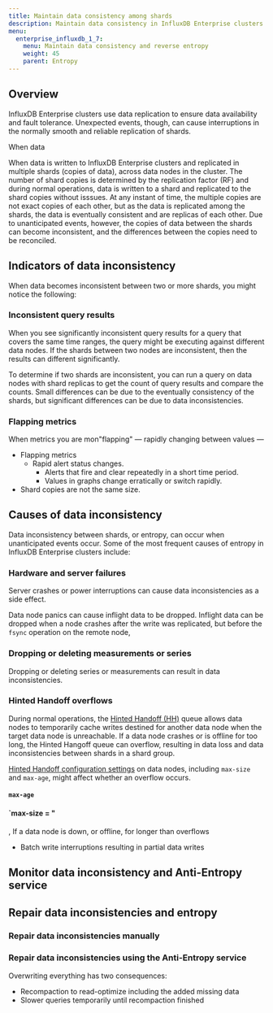 ```yaml
---
title: Maintain data consistency among shards
description: Maintain data consistency in InfluxDB Enterprise clusters with manual repairs, replacing missing shards, or using the Anti-Entropy service
menu:
  enterprise_influxdb_1_7:
    menu: Maintain data consistency and reverse entropy
    weight: 45
    parent: Entropy
---
```


## Overview

InfluxDB Enterprise clusters use data replication to ensure data availability and fault tolerance.
Unexpected events, though, can cause interruptions in the normally smooth and reliable replication of shards.

When data 

When data is written to InfluxDB Enterprise clusters and replicated in multiple shards (copies of data),  across data nodes in the cluster. The number of shard copies is determined by the replication factor (RF) and during normal operations, data is written to a shard and replicated to the shard copies without isssues. At any instant of time, the multiple copies are not exact copies of each other, but as the data is replicated among the shards, the data is eventually consistent and are replicas of each other. Due to unanticipated events, however, the copies of data between the shards can become inconsistent, and the differences between the copies need to be reconciled.

## Indicators of data inconsistency

When data becomes inconsistent between two or more shards, you might notice the following:

### Inconsistent query results

When you see significantly inconsistent query results for a query that covers the same time ranges, the query might be executing against different data nodes. If the shards between two nodes are inconsistent, then the results can different significantly. 

To determine if two shards are inconsistent, you can run a query on data nodes with shard replicas to get the count of query results and compare the counts. Small differences can be due to the eventually consistency of the shards, but significant differences can be due to data inconsistencies. 

### Flapping metrics

When metrics you are mon"flapping" — rapidly changing between values — 

- Flapping metrics
  - Rapid alert status changes.
    - Alerts that fire and clear repeatedly in a short time period.
    - Values in graphs change erratically or switch rapidly.
- Shard copies are not the same size.

## Causes of data inconsistency

Data inconsistency between shards, or entropy, can occur when unanticipated events occur.
Some of the most frequent causes of entropy in InfluxDB Enterprise clusters include:

### Hardware and server failures

Server crashes or power interruptions can cause data inconsistencies as a side effect. 

Data node panics can cause inflight data to be dropped. 
Inflight data can be dropped when a node crashes after the write was replicated, but before the `fsync` operation on the remote node,

### Dropping or deleting measurements or series

Dropping or deleting series or measurements can result in data inconsistencies.

### Hinted Handoff overflows

During normal operations, the [Hinted Handoff (HH)](/enterprise_influxdb/v1.7/concepts/clustering/#hinted-handoff) queue allows data nodes to temporarily cache writes destined for another data node when the target data node is unreachable. If a data node crashes or is offline for too long, the Hinted Hangoff queue can overflow, resulting in data loss and data inconsistencies between shards in a shard group.

[Hinted Handoff configuration settings](/enterprise_influxdb/v1.7/administration/config-data-nodes/#hinted-handoff-settings) on data nodes, including `max-size` and `max-age`, might affect whether an overflow occurs.

#### `max-age`


#### `max-size = "

, If a data node is down, or offline, for longer than 
overflows
- Batch write interruptions resulting in partial data writes

## Monitor data inconsistency and Anti-Entropy service

## Repair data inconsistencies and entropy

### Repair data inconsistencies manually

### Repair data inconsistencies using the Anti-Entropy service

Overwriting everything has two consequences:

- Recompaction to read-optimize including the added missing data
- Slower queries temporarily until recompaction finished




